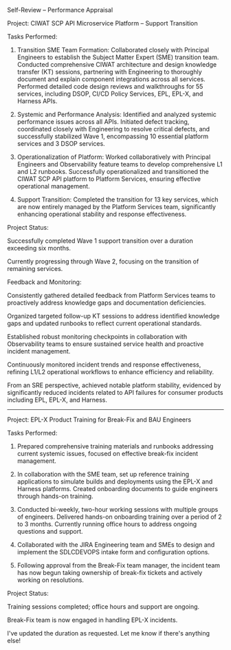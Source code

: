 
Self-Review – Performance Appraisal

Project: CIWAT SCP API Microservice Platform – Support Transition

Tasks Performed:

1. Transition SME Team Formation:
Collaborated closely with Principal Engineers to establish the Subject Matter Expert (SME) transition team. Conducted comprehensive CIWAT architecture and design knowledge transfer (KT) sessions, partnering with Engineering to thoroughly document and explain component integrations across all services. Performed detailed code design reviews and walkthroughs for 55 services, including DSOP, CI/CD Policy Services, EPL, EPL-X, and Harness APIs.


2. Systemic and Performance Analysis:
Identified and analyzed systemic performance issues across all APIs. Initiated defect tracking, coordinated closely with Engineering to resolve critical defects, and successfully stabilized Wave 1, encompassing 10 essential platform services and 3 DSOP services.


3. Operationalization of Platform:
Worked collaboratively with Principal Engineers and Observability feature teams to develop comprehensive L1 and L2 runbooks. Successfully operationalized and transitioned the CIWAT SCP API platform to Platform Services, ensuring effective operational management.


4. Support Transition:
Completed the transition for 13 key services, which are now entirely managed by the Platform Services team, significantly enhancing operational stability and response effectiveness.



Project Status:

Successfully completed Wave 1 support transition over a duration exceeding six months.

Currently progressing through Wave 2, focusing on the transition of remaining services.


Feedback and Monitoring:

Consistently gathered detailed feedback from Platform Services teams to proactively address knowledge gaps and documentation deficiencies.

Organized targeted follow-up KT sessions to address identified knowledge gaps and updated runbooks to reflect current operational standards.

Established robust monitoring checkpoints in collaboration with Observability teams to ensure sustained service health and proactive incident management.

Continuously monitored incident trends and response effectiveness, refining L1/L2 operational workflows to enhance efficiency and reliability.

From an SRE perspective, achieved notable platform stability, evidenced by significantly reduced incidents related to API failures for consumer products including EPL, EPL-X, and Harness.



---

Project: EPL-X Product Training for Break-Fix and BAU Engineers

Tasks Performed:

1. Prepared comprehensive training materials and runbooks addressing current systemic issues, focused on effective break-fix incident management.


2. In collaboration with the SME team, set up reference training applications to simulate builds and deployments using the EPL-X and Harness platforms. Created onboarding documents to guide engineers through hands-on training.


3. Conducted bi-weekly, two-hour working sessions with multiple groups of engineers. Delivered hands-on onboarding training over a period of 2 to 3 months. Currently running office hours to address ongoing questions and support.


4. Collaborated with the JIRA Engineering team and SMEs to design and implement the SDLCDEVOPS intake form and configuration options.


5. Following approval from the Break-Fix team manager, the incident team has now begun taking ownership of break-fix tickets and actively working on resolutions.



Project Status:

Training sessions completed; office hours and support are ongoing.

Break-Fix team is now engaged in handling EPL-X incidents.




I've updated the duration as requested. Let me know if there's anything else!

